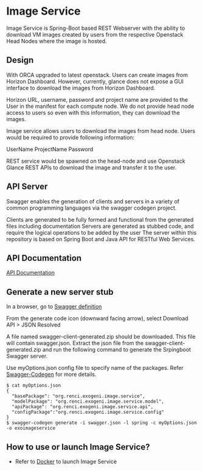 # Image Service

Image Service is Spring-Boot based REST Webserver with the ability to download VM images created by users from the respective Openstack Head Nodes where the image is hosted.


## Design
With ORCA upgraded to latest openstack. Users can create images from Horizon Dashboard.
However, currently, glance does not expose a GUI interface to download the images from Horizon Dashboard.

Horizon URL, username, password and project name are provided to the User in the manifest for each compute node. We do not provide head node access to users so even with this information, they can download the images.

Image service allows users to download the images from head node. Users would be required to provide following information:

UserName
ProjectName
Password

REST service would be spawned on the head-node and use Openstack Glance REST APIs to download the image and transfer it to the user.

## API Server  
Swagger enables the generation of clients and servers in a variety of common programming languages via the swagger codegen project.

Clients are generated to be fully formed and functional from the generated files including documentation Servers are generated as stubbed code, and require the logical operations to be added by the user The server within this repository is based on Spring Boot and Java API for RESTful Web Services.

## API Documentation
[API Documentation](https://app.swaggerhub.com/apis-docs/kthare10/exoimageservice/1.0.0)

## Generate a new server stub
In a browser, go to [Swagger definition](https://app.swaggerhub.com/apis/kthare10/exoimageservice/1.0.0)

From the generate code icon (downward facing arrow), select Download API > JSON Resolved

A file named swagger-client-generated.zip should be downloaded. This file will contain swagger.json. Extract the json file from the swagger-client-generated.zip and run the following command to generate the Srpingboot Swagger server.

Use myOptions.json config file to specify name of the packages. Refer [Swagger-Codegen](https://github.com/swagger-api/swagger-codegen/wiki/Server-stub-generator-HOWTO#java-springboot) for more details.

```
$ cat myOptions.json
{
  "basePackage": "org.renci.exogeni.image.service",
  "modelPackage": "org.renci.exogeni.image.service.model",
  "apiPackage": "org.renci.exogeni.image.service.api",
  "configPackage":"org.renci.exogeni.image.service.config"
}
$ swagger-codegen generate -i swagger.json -l spring -c myOptions.json -o exoimageservice
```
## <a name="docker"></a>How to use or launch Image Service?
- Refer to [Docker](./docker/Readme.md) to launch Image Service
